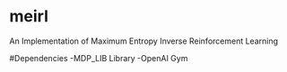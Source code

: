 # meirl
An Implementation of Maximum Entropy Inverse Reinforcement Learning

#Dependencies
-MDP_LIB Library
-OpenAI Gym